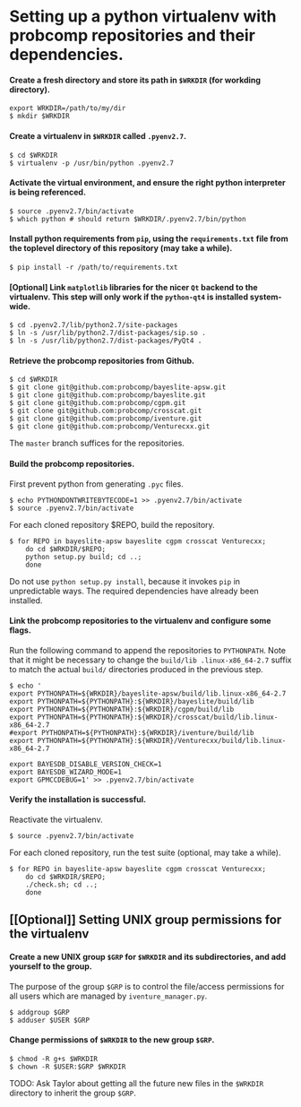 # Setting up a python virtualenv with probcomp repositories and their dependencies.

#### Create a fresh directory and store its path in `$WRKDIR` (for workding directory).

```
export WRKDIR=/path/to/my/dir
$ mkdir $WRKDIR
```

#### Create a virtualenv in `$WRKDIR` called `.pyenv2.7`.

```
$ cd $WRKDIR
$ virtualenv -p /usr/bin/python .pyenv2.7
```

#### Activate the virtual environment, and ensure the right python interpreter is being referenced.

```
$ source .pyenv2.7/bin/activate
$ which python # should return $WRKDIR/.pyenv2.7/bin/python
```

#### Install python requirements from `pip`, using the `requirements.txt` file from the toplevel directory of this repository (may take a while).

```
$ pip install -r /path/to/requirements.txt
```

#### [Optional] Link `matplotlib` libraries for the nicer `Qt` backend to the virtualenv. This step will only work if the `python-qt4` is installed system-wide.

```
$ cd .pyenv2.7/lib/python2.7/site-packages
$ ln -s /usr/lib/python2.7/dist-packages/sip.so .
$ ln -s /usr/lib/python2.7/dist-packages/PyQt4 .
```

#### Retrieve the probcomp repositories from Github.

```
$ cd $WRKDIR
$ git clone git@github.com:probcomp/bayeslite-apsw.git
$ git clone git@github.com:probcomp/bayeslite.git
$ git clone git@github.com:probcomp/cgpm.git
$ git clone git@github.com:probcomp/crosscat.git
$ git clone git@github.com:probcomp/iventure.git
$ git clone git@github.com:probcomp/Venturecxx.git
```

The `master` branch suffices for the repositories.

#### Build the probcomp repositories.

First prevent python from generating `.pyc` files.

```
$ echo PYTHONDONTWRITEBYTECODE=1 >> .pyenv2.7/bin/activate
$ source .pyenv2.7/bin/activate
```

For each cloned repository $REPO, build the repository.

```
$ for REPO in bayeslite-apsw bayeslite cgpm crosscat Venturecxx;
    do cd $WRKDIR/$REPO;
    python setup.py build; cd ..;
    done
````

Do not use `python setup.py install`, because it invokes `pip` in unpredictable
ways. The required dependencies have already been installed.

#### Link the probcomp repositories to the virtualenv and configure some flags.

Run the following command to append the repositories to `PYTHONPATH`. Note that
it might be necessary to change the `build/lib .linux-x86_64-2.7` suffix to
match the actual `build/` directories produced in the previous step.

```
$ echo '
export PYTHONPATH=${WRKDIR}/bayeslite-apsw/build/lib.linux-x86_64-2.7
export PYTHONPATH=${PYTHONPATH}:${WRKDIR}/bayeslite/build/lib
export PYTHONPATH=${PYTHONPATH}:${WRKDIR}/cgpm/build/lib
export PYTHONPATH=${PYTHONPATH}:${WRKDIR}/crosscat/build/lib.linux-x86_64-2.7
#export PYTHONPATH=${PYTHONPATH}:${WRKDIR}/iventure/build/lib
export PYTHONPATH=${PYTHONPATH}:${WRKDIR}/Venturecxx/build/lib.linux-x86_64-2.7

export BAYESDB_DISABLE_VERSION_CHECK=1
export BAYESDB_WIZARD_MODE=1
export GPMCCDEBUG=1' >> .pyenv2.7/bin/activate
```

#### Verify the installation is successful.

Reactivate the virtualenv.

```
$ source .pyenv2.7/bin/activate
```

For each cloned repository, run the test suite (optional, may take a while).

```
$ for REPO in bayeslite-apsw bayeslite cgpm crosscat Venturecxx;
    do cd $WRKDIR/$REPO;
    ./check.sh; cd ..;
    done
```

## [[Optional]] Setting UNIX group permissions for the virtualenv

#### Create a new UNIX group `$GRP` for `$WRKDIR` and its subdirectories, and add yourself to the group.

The purpose of the group `$GRP` is to control the file/access permissions for all
users which are managed by `iventure_manager.py`.

```
$ addgroup $GRP
$ adduser $USER $GRP
```

#### Change permissions of `$WRKDIR` to the new group `$GRP`.

```
$ chmod -R g+s $WRKDIR
$ chown -R $USER:$GRP $WRKDIR
```

TODO: Ask Taylor about getting all the future new files in the `$WRKDIR`
directory to inherit the group `$GRP`.
